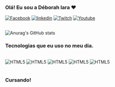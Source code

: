 ### Olá! Eu sou a Déborah Iara ❤️

[![Facebook](https://img.shields.io/badge/Facebook-1877F2?style=for-the-badge&logo=facebook&logoColor=white)](https://www.facebook.com/gaming/YumekoKan)
[![linkedin](https://img.shields.io/badge/LinkedIn-0077B5?style=for-the-badge&logo=linkedin&logoColor=white)](https://www.linkedin.com/in/déborah-iara-530054191/)
[![Twitch](https://img.shields.io/badge/Twitch-9146FF?style=for-the-badge&logo=twitch&logoColor=white)](https://www.twitch.tv/yumekokan)
[![Youtube](https://img.shields.io/badge/YouTube-FF0000?style=for-the-badge&logo=youtube&logoColor=white)](https://www.youtube.com/@YumekoKan)
</br><br/>

![Anurag's GitHub stats](https://github-readme-stats.vercel.app/api?username=YumeKhan&show_icons=true&theme=radical)

### Tecnologias que eu uso no meu dia.

<div style="display: inline_block"></br>
  <img aling="center" alt="HTML5" src="https://img.shields.io/badge/HTML5-E34F26?style=for-the-badge&logo=html5&logoColor=white"/>
  <img aling="center" alt="HTML5" src="https://img.shields.io/badge/Python-14354C?style=for-the-badge&logo=python&logoColor=white"/>
  <img aling="center" alt="HTML5" src="https://img.shields.io/badge/CSS3-1572B6?style=for-the-badge&logo=css3&logoColor=white"/>
  <img aling="center" alt="HTML5" src="https://img.shields.io/badge/JavaScript-323330?style=for-the-badge&logo=javascript&logoColor=F7DF1E"/>
  <img aling="center" alt="HTML5" src="https://img.shields.io/badge/jQuery-0769AD?style=for-the-badge&logo=jquery&logoColor=white"/>
</div><br/>

### Cursando!
